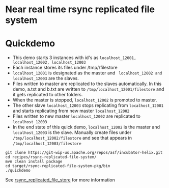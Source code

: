 Near real time rsync replicated file system
===========================================

Quickdemo
=========

* This demo starts 3 instances with id's as ```localhost_12001, localhost_12002, localhost_12003```
* Each instance stores its files under /tmp/<id>/filestore
* ``` localhost_12001 ``` is designated as the master and ``` localhost_12002 and localhost_12003``` are the slaves.
* Files written to master are replicated to the slaves automatically. In this demo, a.txt and b.txt are written to ```/tmp/localhost_12001/filestore``` and it gets replicated to other folders.
* When the master is stopped, ```localhost_12002``` is promoted to master. 
* The other slave ```localhost_12003``` stops replicating from ```localhost_12001``` and starts replicating from new master ```localhost_12002```
* Files written to new master ```localhost_12002``` are replicated to ```localhost_12003```
* In the end state of this quick demo, ```localhost_12002``` is the master and ```localhost_12003``` is the slave. Manually create files under ```/tmp/localhost_12002/filestore``` and see that appears in ```/tmp/localhost_12003/filestore```

```
git clone https://git-wip-us.apache.org/repos/asf/incubator-helix.git
cd recipes/rsync-replicated-file-system/
mvn clean install package
cd target/rsync-replicated-file-system-pkg/bin
./quickdemo

```

See [rsync_replicated_file_store](http://helix.incubator.apache.org/recipes/rsync_replicated_file_store.html) for more information
